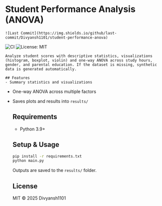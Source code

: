 # Student Performance Analysis (ANOVA)

    ![Last Commit](https://img.shields.io/github/last-commit/Divyansh1101/student-performance-anova)
![CI](https://github.com/Divyansh1101/student-performance-anova/actions/workflows/ci.yml/badge.svg)
![License: MIT](https://img.shields.io/badge/License-MIT-yellow.svg)

    Analyze student scores with descriptive statistics, visualizations (histogram, boxplot, violin) and one-way ANOVA across study hours, gender, and parental education. If the dataset is missing, synthetic data is generated automatically.

    ## Features
    - Summary statistics and visualizations
- One-way ANOVA across multiple factors
- Saves plots and results into `results/`

    ## Requirements
    - Python 3.9+

    ## Setup & Usage
    ```bash
    pip install -r requirements.txt
    python main.py
    ```

    Outputs are saved to the `results/` folder.

    ## License
    MIT © 2025 Divyansh1101
